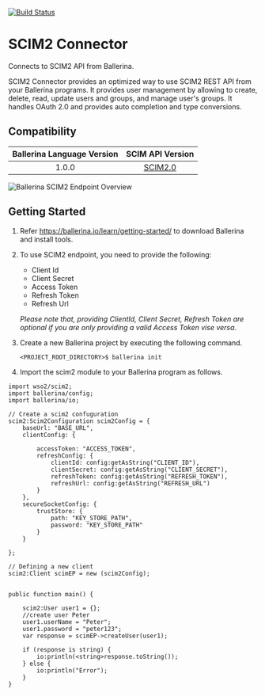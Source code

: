 [![Build Status](https://travis-ci.org/wso2-ballerina/module-scim2.svg?branch=master)](https://travis-ci.org/wso2-ballerina/module-scim2)

# SCIM2 Connector
 
Connects to SCIM2 API from Ballerina.
 
SCIM2 Connector provides an optimized way to use SCIM2 REST API from your Ballerina programs.
It provides user management by allowing to create, delete, read, update users and groups, and manage
user's groups. It handles OAuth 2.0 and provides auto completion and type conversions.

## Compatibility
| Ballerina Language Version| SCIM API Version                                          |
| :------------------------:| :--------------------------------------------------------:|
| 1.0.0                     | [SCIM2.0](https://tools.ietf.org/html/rfc7643#section-8.3)|

![Ballerina SCIM2 Endpoint Overview](./docs/resources/SCIM2.png)

## Getting Started
 1. Refer https://ballerina.io/learn/getting-started/ to download Ballerina and install tools.
 2. To use SCIM2 endpoint, you need to provide the following:
     - Client Id
     - Client Secret
     - Access Token
     - Refresh Token
     - Refresh Url

    *Please note that, providing ClientId, Client Secret, Refresh Token are optional if you are only providing a valid
     Access Token vise versa.*

 3. Create a new Ballerina project by executing the following command.

       `<PROJECT_ROOT_DIRECTORY>$ ballerina init`

 4. Import the scim2 module to your Ballerina program as follows.

```ballerina
import wso2/scim2;
import ballerina/config;
import ballerina/io;

// Create a scim2 confuguration
scim2:Scim2Configuration scim2Config = {
    baseUrl: "BASE_URL",
    clientConfig: {

        accessToken: "ACCESS_TOKEN",
        refreshConfig: {
            clientId: config:getAsString("CLIENT_ID"),
            clientSecret: config:getAsString("CLIENT_SECRET"),
            refreshToken: config:getAsString("REFRESH_TOKEN"),
            refreshUrl: config:getAsString("REFRESH_URL")
        }
    },
    secureSocketConfig: {
        trustStore: {
            path: "KEY_STORE_PATH",
            password: "KEY_STORE_PATH"
        }
    }

};

// Defining a new client
scim2:Client scimEP = new (scim2Config);


public function main() {

    scim2:User user1 = {};
    //create user Peter
    user1.userName = "Peter";
    user1.password = "peter123";
    var response = scimEP->createUser(user1);

    if (response is string) {
        io:println(<string>response.toString());
    } else {
        io:println("Error");
    }
}

```
